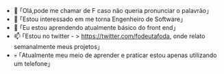 - 👋 ｢Olá,pode me chamar de F caso não queria pronunciar o palavrão｣
- 👀 ｢Estou interessado em me torna Engenheiro de Software｣
- 🌱 ｢Eu estou aprendendo atualmente básico do front end｣
- 📫 ｢Estou no twitter - > https://twitter.com/fodeutafoda, onde relato semanalmente meus projetos｣
- 💀 ｢Atualmente meu meio de aprender e praticar estou apenas utilizando um telefone｣
